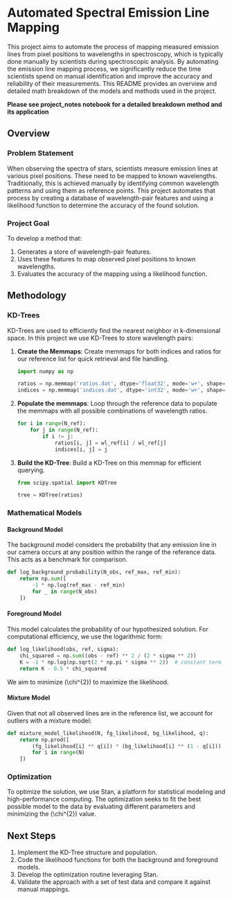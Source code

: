 # Automated Spectral Emission Line Mapping

This project aims to automate the process of mapping measured emission lines from pixel positions to wavelengths in spectroscopy, which is typically done manually by scientists during spectroscopic analysis.
By automating the emission line mapping process, we significantly reduce the time scientists spend on manual identification and improve the accuracy and reliability of their measurements. 
This README provides an overview and detailed math breakdown of the models and methods used in the project.

**Please see project_notes notebook for a detailed breakdown method and its application**

## Overview

### Problem Statement

When observing the spectra of stars, scientists measure emission lines at various pixel positions. These need to be mapped to known wavelengths. Traditionally, this is achieved manually by identifying common wavelength patterns and using them as reference points. This project automates that process by creating a database of wavelength-pair features and using a likelihood function to determine the accuracy of the found solution.

### Project Goal

To develop a method that:
1. Generates a store of wavelength-pair features.
2. Uses these features to map observed pixel positions to known wavelengths.
3. Evaluates the accuracy of the mapping using a likelihood function.

## Methodology

### KD-Trees

KD-Trees are used to efficiently find the nearest neighbor in k-dimensional space. In this project we use KD-Trees to store wavelength pairs:

1. **Create the Memmaps**: Create memmaps for both indices and ratios for our reference list for quick retrieval and file handling.

    ```python
    import numpy as np

    ratios = np.memmap('ratios.dat', dtype='float32', mode='w+', shape=(N_ref, N_ref))
    indices = np.memmap('indices.dat', dtype='int32', mode='w+', shape=(N_ref, N_ref))
    ```

2. **Populate the memmaps**: Loop through the reference data to populate the memmaps with all possible combinations of wavelength ratios.

    ```python
    for i in range(N_ref):
        for j in range(N_ref):
            if i != j:
                ratios[i, j] = wl_ref[i] / wl_ref[j]
                indices[i, j] = j
    ```

3. **Build the KD-Tree**: Build a KD-Tree on this memmap for efficient querying.

    ```python
    from scipy.spatial import KDTree

    tree = KDTree(ratios)
    ```

### Mathematical Models

#### Background Model

The background model considers the probability that any emission line in our camera occurs at any position within the range of the reference data. This acts as a benchmark for comparison.

```python
def log_background_probability(N_obs, ref_max, ref_min):
    return np.sum([
        -1 * np.log(ref_max - ref_min)
        for _ in range(N_obs)
    ])
```

#### Foreground Model

This model calculates the probability of our hypothesized solution. For computational efficiency, we use the logarithmic form:

```python
def log_likelihood(obs, ref, sigma):
    chi_squared = np.sum((obs - ref) ** 2 / (2 * sigma ** 2))
    K = -1 * np.log(np.sqrt(2 * np.pi * sigma ** 2))  # constant term
    return K - 0.5 * chi_squared
```

We aim to minimize \(\chi^{2}\) to maximize the likelihood.

#### Mixture Model

Given that not all observed lines are in the reference list, we account for outliers with a mixture model:

```python
def mixture_model_likelihood(N, fg_likelihood, bg_likelihood, q):
    return np.prod([
        (fg_likelihood[i] ** q[i]) * (bg_likelihood[i] ** (1 - q[i]))
        for i in range(N)
    ])
```

### Optimization

To optimize the solution, we use Stan, a platform for statistical modeling and high-performance computing. The optimization seeks to fit the best possible model to the data by evaluating different parameters and minimizing the \(\chi^{2}\) value.

## Next Steps

1. Implement the KD-Tree structure and population.
2. Code the likelihood functions for both the background and foreground models.
3. Develop the optimization routine leveraging Stan.
4. Validate the approach with a set of test data and compare it against manual mappings.

